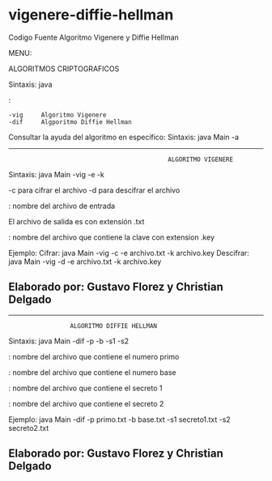 # vigenere-diffie-hellman
Codigo Fuente Algoritmo Vigenere y Diffie Hellman

MENU:

ALGORITMOS CRIPTOGRAFICOS

Sintaxis: java <algoritmo>

<algoritmo>:

	-vig	 Algoritmo Vigenere
	-dif	 Algporitmo Diffie Hellman

Consultar la ayuda del algoritmo en especifico:
Sintaxis: java Main <algoritmo> -a

--------------------------------------------------------------------------------------------------------------
                                                ALGORITMO VIGENERE

Sintaxis: java Main -vig <modo> -e <ArchivoEntrada> -k <ArchivoClave>  

<modo>
	 -c para cifrar el archivo <ArchivoEntrada>
	 -d para descifrar el archivo <ArchivoEntrada>

<ArchivoEntrada>: nombre del archivo de entrada

El archivo de salida es <salida> con extensión .txt

<ArchivoClave>: nombre del archivo que contiene la clave con extension .key

Ejemplo:
	 Cifrar: java Main -vig -c -e archivo.txt -k archivo.key
	 Descifrar: java Main -vig -d -e archivo.txt -k archivo.key

Elaborado por: Gustavo Florez y Christian Delgado
--------------------------------------------------------------------------------------------------------------


--------------------------------------------------------------------------------------------------------------
                     ALGORITMO DIFFIE HELLMAN

Sintaxis: java Main -dif -p <ArchivoPrimo> -b <ArchivoBase> -s1 <ArchivoSecreto1> -s2 <ArchivoSecreto2>

<ArchivoPrimo>: nombre del archivo que contiene el numero primo

<ArchivoBase>: nombre del archivo que contiene el numero base

<ArchivoSecreto1>: nombre del archivo que contiene el secreto 1

<ArchivoSecreto2>: nombre del archivo que contiene el secreto 2

Ejemplo:
	 java Main -dif -p primo.txt -b base.txt -s1 secreto1.txt -s2 secreto2.txt

Elaborado por: Gustavo Florez y Christian Delgado
--------------------------------------------------------------------------------------------------------------

